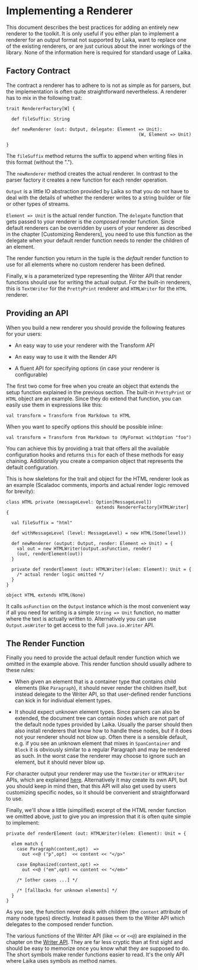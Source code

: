 
Implementing a Renderer
=======================

This document describes the best practices for adding an entirely new renderer to the toolkit.
It is only useful if you either plan to implement a renderer for an output format not
supported by Laika, want to replace one of the existing renderers, or are just
curious about the inner workings of the library. None of the information here is required
for standard usage of Laika.



Factory Contract
----------------

The contract a renderer has to adhere to is not as simple as for parsers, but the implementation
is often quite straightforward nevertheless. A renderer has to mix in the following trait:

    trait RendererFactory[W] {
      
      def fileSuffix: String
  
      def newRenderer (out: Output, delegate: Element => Unit): 
                                                      (W, Element => Unit)
      
    }
    
The `fileSuffix` method returns the suffix to append when writing files in this format
(without the ".").

The `newRenderer` method creates the actual renderer. In contrast to the parser factory
it creates a new function for each render operation.    
    
`Output` is a little IO abstraction provided by Laika so that you do not have to
deal with the details of whether the renderer writes to a string builder or file or other 
types of streams.

`Element => Unit` is the actual render function. The `delegate` function that gets passed to your
renderer is the *composed* render function. Since default renderers can be overridden by users
of your renderer
as described in the chapter [Customizing Renderers], you need to use this function
as the delegate when your default render function needs to render the children of
an element. 

The render function you return in the tuple is the *default* render function
to use for all elements where no custom renderer has been defined. 

Finally, `W` is a parameterized type representing the Writer API that render functions
should use for writing the actual output. For the built-in renderers, this is `TextWriter`
for the `PrettyPrint` renderer and `HTMLWriter` for the `HTML` renderer.



Providing an API
----------------

When you build a new renderer you should provide the following features for your users:

* An easy way to use your renderer with the Transform API

* An easy way to use it with the Render API

* A fluent API for specifying options (in case your renderer is configurable)

The first two come for free when you create an object that extends the setup function
explained in the previous section.
The built-in `PrettyPrint` or `HTML` object are an example. Since they do extend that function,
you can easily use them in expressions like this:

    val transform = Transform from Markdown to HTML
    
When you want to specify options this should be possible inline:

    val transform = Transform from Markdown to (MyFormat withOption "foo")

You can achieve this by providing a trait that offers all the available configuration
hooks and returns `this` for each of these methods for easy chaining. Additionally
you create a companion object that represents the default configuration.

This is how skeletons for the trait and object for the HTML renderer look as an example (Scaladoc
comments, imports and actual render logic removed for brevity):

    class HTML private (messageLevel: Option[MessageLevel]) 
                                      extends RendererFactory[HTMLWriter] {
    
      val fileSuffix = "html"
      
      def withMessageLevel (level: MessageLevel) = new HTML(Some(level))
      
      def newRenderer (output: Output, render: Element => Unit) = {
        val out = new HTMLWriter(output.asFunction, render)  
        (out, renderElement(out))
      }
      
      private def renderElement (out: HTMLWriter)(elem: Element): Unit = {
        /* actual render logic omitted */
      } 
    }
    
    object HTML extends HTML(None)

It calls `asFunction` on the `Output` instance which is the most convenient way
if all you need for writing is a simple `String => Unit` function, no matter
where the text is actually written to. Alternatively you can use
`Output.asWriter` to get access to the full `java.io.Writer` API.



The Render Function
-------------------

Finally you need to provide the actual default render function which we omitted in the example
above. This render function should usually adhere to these rules:

* When given an element that is a container type that contains child elements (like `Paragraph`), it should never
  render the children itself, but instead delegate to the Writer API, so that user-defined
  render functions can kick in for individual element types.
  
* It should expect unknown element types. Since parsers can also be extended, the document tree
  can contain nodes which are not part of the default node types provided by Laika. Usually the parser
  should then also install renderers that know how to handle these nodes, but if it does not your
  renderer should not blow up. Often there is a sensible default, e.g. if you see an unknown
  element that mixes in `SpanContainer` and `Block` it is obviously similar to a regular
  Paragraph and may be rendered as such. In the worst case the renderer may choose to ignore
  such an element, but it should never blow up.
  
For character output your renderer may use the `TextWriter` or `HTMLWriter` APIs, which are
explained [here][Writer API]. Alternatively it may create its own API, but you should keep in mind
then, that this API will also get used by users customizing specific nodes, so it should be
convenient and straightforward to use.

Finally, we'll show a little (simplified) excerpt of the HTML render function we omitted above, just to
give you an impression that it is often quite simple to implement:

    private def renderElement (out: HTMLWriter)(elem: Element): Unit = {
    
      elem match {
        case Paragraph(content,opt)  => 
          out <<@ ("p",opt)  << content << "</p>"  
        
        case Emphasized(content,opt) => 
          out <<@ ("em",opt) << content << "</em>" 
        
        /* [other cases ...] */
        
        /* [fallbacks for unknown elements] */
      }   
    }
    
As you see, the function never deals with children (the `content` attribute of many node
types) directly. Instead it passes them to the Writer API which delegates to the composed
render function.

The various functions of the Writer API (like `<<` or `<<@`) are explained in the chapter
on the [Writer API]. They are far less cryptic than at first sight and should be easy
to memorize once you know what they are supposed to do. The short symbols make render
functions easier to read. It's the only API where Laika uses symbols as method names.


[Writer API]: customize.html#writer
  
  
  
  
  
  



